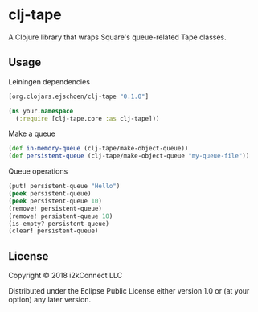 # clj-tape

A Clojure library that wraps Square's queue-related Tape classes.

## Usage

Leiningen dependencies

```clojure
[org.clojars.ejschoen/clj-tape "0.1.0"]
```



```clojure
(ns your.namespace
  (:require [clj-tape.core :as clj-tape]))
```

Make a queue

```clojure
(def in-memory-queue (clj-tape/make-object-queue))
(def persistent-queue (clj-tape/make-object-queue "my-queue-file"))
```

Queue operations

```clojure
(put! persistent-queue "Hello")
(peek persistent-queue)
(peek persistent-queue 10)
(remove! persistent-queue)
(remove! persistent-queue 10)
(is-empty? persistent-queue)
(clear! persistent-queue)
```

## License

Copyright © 2018 i2kConnect LLC

Distributed under the Eclipse Public License either version 1.0 or (at
your option) any later version.
